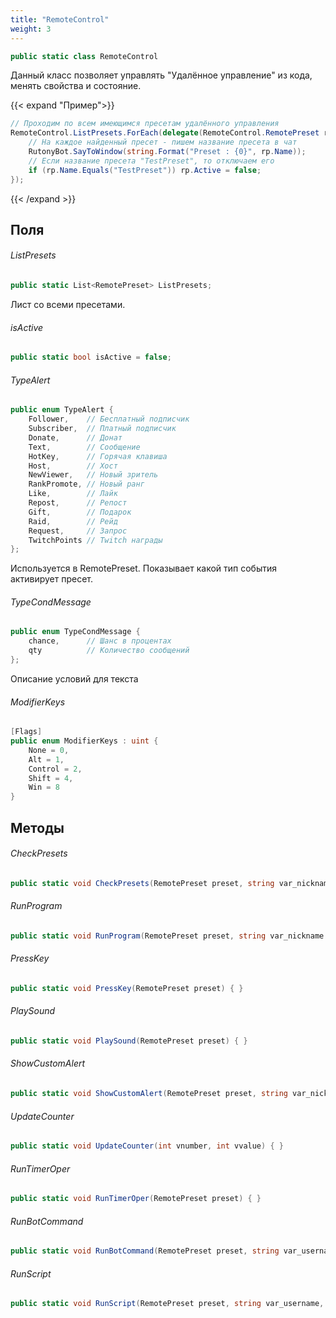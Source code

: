```yaml
---
title: "RemoteControl"
weight: 3
---
```


```cs
public static class RemoteControl
```

Данный класс позволяет управлять "Удалённое управление" из кода, менять свойства и состояние.

{{< expand "Пример">}}

```cs
// Проходим по всем имеющимся пресетам удалённого управления
RemoteControl.ListPresets.ForEach(delegate(RemoteControl.RemotePreset rp) {
    // На каждое найденный пресет - пишем название пресета в чат
    RutonyBot.SayToWindow(string.Format("Preset : {0}", rp.Name));
    // Если название пресета "TestPreset", то отключаем его
    if (rp.Name.Equals("TestPreset")) rp.Active = false;
});
```

{{< /expand >}}

## Поля

###### ListPresets

```cs
public static List<RemotePreset> ListPresets;
```

Лист со всеми пресетами.

###### isActive

```cs
public static bool isActive = false;
```

###### TypeAlert

```cs
public enum TypeAlert {
    Follower,    // Бесплатный подписчик
    Subscriber,  // Платный подписчик
    Donate,      // Донат
    Text,        // Сообщение
    HotKey,      // Горячая клавиша
    Host,        // Хост
    NewViewer,   // Новый зритель
    RankPromote, // Новый ранг
    Like,        // Лайк
    Repost,      // Репост
    Gift,        // Подарок
    Raid,        // Рейд
    Request,     // Запрос
    TwitchPoints // Twitch награды
};
```

Используется в RemotePreset.
Показывает какой тип события активирует пресет.

<!-- {{< expand "Пример">}}

{{< /expand >}} -->

###### TypeCondMessage

```cs
public enum TypeCondMessage {
    chance,      // Шанс в процентах
    qty          // Количество сообщений
};
```

Описание условий для текста

###### ModifierKeys

```cs
[Flags]
public enum ModifierKeys : uint {
    None = 0,
    Alt = 1,
    Control = 2,
    Shift = 4,
    Win = 8
}
```

## Методы

###### CheckPresets

```cs
public static void CheckPresets(RemotePreset preset, string var_nickname = "", string var_text = "", float var_value = 0) { }
```

###### RunProgram

```cs
public static void RunProgram(RemotePreset preset, string var_nickname = "", string var_text = "", float var_value = 0, string var_donor = "") { }
```

###### PressKey

```cs
public static void PressKey(RemotePreset preset) { }
```

###### PlaySound

```cs
public static void PlaySound(RemotePreset preset) { }
```

###### ShowCustomAlert

```cs
public static void ShowCustomAlert(RemotePreset preset, string var_nick, string var_donate = "", string var_text = "") { }
```

###### UpdateCounter

```cs
public static void UpdateCounter(int vnumber, int vvalue) { }
```

###### RunTimerOper

```cs
public static void RunTimerOper(RemotePreset preset) { }
```

###### RunBotCommand

```cs
public static void RunBotCommand(RemotePreset preset, string var_username, float var_value) { }
```

###### RunScript

```cs
public static void RunScript(RemotePreset preset, string var_username, float var_value = 0) { }
```
